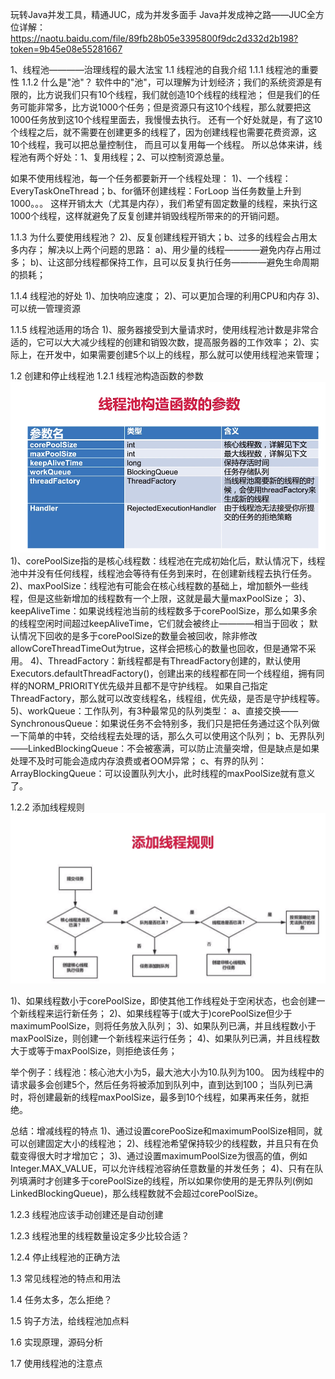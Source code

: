 玩转Java并发工具，精通JUC，成为并发多面手
Java并发成神之路——JUC全方位详解：
https://naotu.baidu.com/file/89fb28b05e3395800f9dc2d332d2b198?token=9b45e08e55281667

1、线程池————治理线程的最大法宝
1.1 线程池的自我介绍
1.1.1 线程池的重要性
1.1.2 什么是"池"？
软件中的"池"，可以理解为计划经济；我们的系统资源是有限的，比方说我们只有10个线程，我们就创造10个线程的线程池；
但是我们的任务可能非常多，比方说1000个任务；但是资源只有这10个线程，那么就要把这1000任务放到这10个线程里面去，我慢慢去执行。
还有一个好处就是，有了这10个线程之后，就不需要在创建更多的线程了，因为创建线程也需要花费资源，这10个线程，我可以把总量控制住，
而且可以复用每一个线程。
所以总体来讲，线程池有两个好处：1、复用线程；2、可以控制资源总量。

如果不使用线程池，每一个任务都要新开一个线程处理：
1)、一个线程：EveryTaskOneThread；b、for循环创建线程：ForLoop
当任务数量上升到1000。。。
这样开销太大（尤其是内存），我们希望有固定数量的线程，来执行这1000个线程，这样就避免了反复创建并销毁线程所带来的的开销问题。

1.1.3 为什么要使用线程池？
2)、反复创建线程开销大；b、过多的线程会占用太多内存；
解决以上两个问题的思路：
a)、用少量的线程————避免内存占用过多；
b)、让这部分线程都保持工作，且可以反复执行任务————避免生命周期的损耗；

1.1.4 线程池的好处
1)、加快响应速度；
2)、可以更加合理的利用CPU和内存
3)、可以统一管理资源

1.1.5 线程池适用的场合
1)、服务器接受到大量请求时，使用线程池计数是非常合适的，它可以大大减少线程的创建和销毁次数，提高服务器的工作效率；
2)、实际上，在开发中，如果需要创建5个以上的线程，那么就可以使用线程池来管理；

1.2 创建和停止线程池
1.2.1 线程池构造函数的参数
![binaryTree](../atu/img/线程池构造函数的参数.png "binaryTree")
1)、corePoolSize指的是核心线程数：线程池在完成初始化后，默认情况下，线程池中并没有任何线程，线程池会等待有任务到来时，在创建新线程去执行任务。
2)、maxPoolSize：线程池有可能会在核心线程数的基础上，增加额外一些线程，但是这些新增加的线程数有一个上限，这就是最大量maxPoolSize；
3)、keepAliveTime：如果说线程池当前的线程数多于corePoolSize，那么如果多余的线程空闲时间超过keepAliveTime，它们就会被终止————相当于回收；
默认情况下回收的是多于corePoolSize的数量会被回收，除非修改allowCoreThreadTimeOut为true，这样会把核心的数量也回收，但是通常不采用。
4)、ThreadFactory：新线程都是有ThreadFactory创建的，默认使用Executors.defaultThreadFactory()，创建出来的线程都在同一个线程组，拥有同样的NORM_PRIORITY优先级并且都不是守护线程。
如果自己指定ThreadFactory，那么就可以改变线程名，线程组，优先级，是否是守护线程等。
5)、workQueue：工作队列，有3种最常见的队列类型：
 a、直接交换——SynchronousQueue：如果说任务不会特别多，我们只是把任务通过这个队列做一下简单的中转，交给线程去处理的话，那么久可以使用这个队列；
 b、无界队列——LinkedBlockingQueue：不会被塞满，可以防止流量突增，但是缺点是如果处理不及时可能会造成内存浪费或者OOM异常；
 c、有界的队列：ArrayBlockingQueue：可以设置队列大小，此时线程的maxPoolSize就有意义了。

1.2.2 添加线程规则
![binaryTree](../atu/img/添加线程规则.png "binaryTree")

1)、如果线程数小于corePoolSize，即使其他工作线程处于空闲状态，也会创建一个新线程来运行新任务；
2)、如果线程等于(或大于)corePoolSize但少于maximumPoolSize，则将任务放入队列；
3)、如果队列已满，并且线程数小于maxPoolSize，则创建一个新线程来运行任务；
4)、如果队列已满，并且线程数大于或等于maxPoolSize，则拒绝该任务；

举个例子：线程池：核心池大小为5，最大池大小为10.队列为100。
因为线程中的请求最多会创建5个，然后任务将被添加到队列中，直到达到100；
当队列已满时，将创建最新的线程maxPoolSize，最多到10个线程，如果再来任务，就拒绝。

总结：增减线程的特点
1)、通过设置corePooSize和maximumPoolSize相同，就可以创建固定大小的线程池；
2)、线程池希望保持较少的线程数，并且只有在负载变得很大时才增加它；
3)、通过设置maximumPoolSize为很高的值，例如Integer.MAX_VALUE，可以允许线程池容纳任意数量的并发任务；
4)、只有在队列填满时才创建多于corePoolSize的线程，所以如果你使用的是无界队列(例如LinkedBlockingQueue)，那么线程数就不会超过corePoolSize。


1.2.3 线程池应该手动创建还是自动创建

1.2.3 线程池里的线程数量设定多少比较合适？

1.2.4 停止线程池的正确方法

1.3 常见线程池的特点和用法

1.4 任务太多，怎么拒绝？

1.5 钩子方法，给线程池加点料

1.6 实现原理，源码分析

1.7 使用线程池的注意点